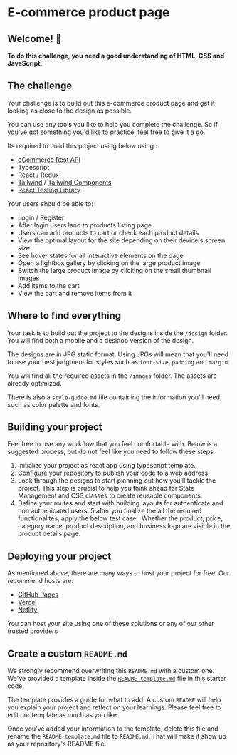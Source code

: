 # E-commerce product page

## Welcome! 👋


**To do this challenge, you need a good understanding of HTML, CSS and JavaScript.**

## The challenge

Your challenge is to build out this e-commerce product page and get it looking as close to the design as possible.

You can use any tools you like to help you complete the challenge. So if you've got something you'd like to practice, feel free to give it a go.

Its required to build this project using below using :
- [eCommerce Rest API](https://storerestapi.com/)
- Typescript
- React / Redux
- [Tailwind](https://tailwindui.com/)  / [Tailwind Components](https://tailwindui.com/components)
- [React Testing Library](https://testing-library.com/docs/react-testing-library/intro/)

Your users should be able to:
- Login / Register
- After login users land to products listing page
- Users can add products to cart or check each product details
- View the optimal layout for the site depending on their device's screen size
- See hover states for all interactive elements on the page
- Open a lightbox gallery by clicking on the large product image
- Switch the large product image by clicking on the small thumbnail images
- Add items to the cart
- View the cart and remove items from it


## Where to find everything

Your task is to build out the project to the designs inside the `/design` folder. You will find both a mobile and a desktop version of the design.

The designs are in JPG static format. Using JPGs will mean that you'll need to use your best judgment for styles such as `font-size`, `padding` and `margin`.


You will find all the required assets in the `/images` folder. The assets are already optimized.

There is also a `style-guide.md` file containing the information you'll need, such as color palette and fonts.

## Building your project

Feel free to use any workflow that you feel comfortable with. Below is a suggested process, but do not feel like you need to follow these steps:

1. Initialize your project as react app using typescript template.
2. Configure your repository to publish your code to a web address.
3. Look through the designs to start planning out how you'll tackle the project. This step is crucial to help you think ahead for State Management and CSS classes to create reusable components.
4. Define your routes and start with building layouts for authenticate and non authenicated users.
5.after you finalize the all the required functionalites, apply the below test case : Whether the product, price, category name, product description, and business logo are visible in the product details page.


## Deploying your project

As mentioned above, there are many ways to host your project for free. Our recommend hosts are:

- [GitHub Pages](https://pages.github.com/)
- [Vercel](https://vercel.com/)
- [Netlify](https://www.netlify.com/)

You can host your site using one of these solutions or any of our other trusted providers

## Create a custom `README.md`

We strongly recommend overwriting this `README.md` with a custom one. We've provided a template inside the [`README-template.md`](./README-template.md) file in this starter code.

The template provides a guide for what to add. A custom `README` will help you explain your project and reflect on your learnings. Please feel free to edit our template as much as you like.

Once you've added your information to the template, delete this file and rename the `README-template.md` file to `README.md`. That will make it show up as your repository's README file.